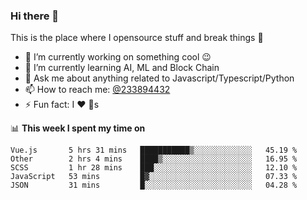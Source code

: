 ### Hi there 👋

<!--
**a233894432/a233894432** is a ✨ _special_ ✨ repository because its `README.md` (this file) appears on your GitHub profile.

Here are some ideas to get you started:

- 🔭 I’m currently working on ...
- 🌱 I’m currently learning ...
- 👯 I’m looking to collaborate on ...
- 🤔 I’m looking for help with ...
- 💬 Ask me about ...
- 📫 How to reach me: ...
- 😄 Pronouns: ...
- ⚡ Fun fact: ...
-->
 
 
This is the place where I opensource stuff and break things :rofl:

- 🔭 I’m currently working on something cool :wink:
- 🌱 I’m currently learning AI, ML and Block Chain
- 💬 Ask me about anything related to Javascript/Typescript/Python
- 📫 How to reach me: [@233894432](https://twitter.com/233894432)
- ⚡ Fun fact: I :heart: :dog:s

📊 **This week I spent my time on**
<!--START_SECTION:waka-->
```text
Vue.js       5 hrs 31 mins   ███████████▒░░░░░░░░░░░░░   45.19 % 
Other        2 hrs 4 mins    ████▒░░░░░░░░░░░░░░░░░░░░   16.95 % 
SCSS         1 hr 28 mins    ███░░░░░░░░░░░░░░░░░░░░░░   12.10 % 
JavaScript   53 mins         █▓░░░░░░░░░░░░░░░░░░░░░░░   07.33 % 
JSON         31 mins         █░░░░░░░░░░░░░░░░░░░░░░░░   04.28 % 
```
<!--END_SECTION:waka-->

